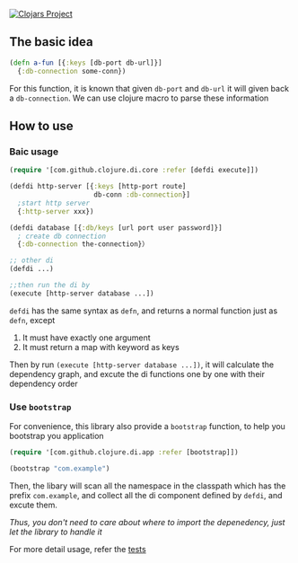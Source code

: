 [![Clojars Project](https://img.shields.io/clojars/v/com.github.chunsen-w/clj-di.svg)](https://clojars.org/com.github.chunsen-w/clj-di)

## The basic idea
```clojure
(defn a-fun [{:keys [db-port db-url]}]
  {:db-connection some-conn})
```
For this function, it is known that given `db-port` and `db-url` it will given back a `db-connection`.  We can use clojure macro to parse these information

## How to use
### Baic usage
```clojure
(require '[com.github.clojure.di.core :refer [defdi execute]])

(defdi http-server [{:keys [http-port route]
                     db-conn :db-connection}]
  ;start http server
  {:http-server xxx})

(defdi database [{:db/keys [url port user password]}]
  ; create db connection
  {:db-connection the-connection}）

;; other di
(defdi ...)

;;then run the di by
(execute [http-server database ...])
```
`defdi` has the same syntax as `defn`, and returns a normal function just as `defn`, except   
  1. It must have exactly one argument
  2. It must return a map with keyword as keys

Then by run `(execute [http-server database ...])`,  it will calculate the dependency graph, and excute the di functions one by one with their dependency order

### Use `bootstrap`
For convenience, this library also provide a `bootstrap` function, to help you bootstrap you application 
```clojure
(require '[com.github.clojure.di.app :refer [bootstrap]])

(bootstrap "com.example")
```
Then, the libary will scan all the namespace in the classpath which has the prefix `com.example`, and collect all the di component defined by `defdi`, and excute them.   

*Thus, you don't need to care about where to import the depenedency, just let the library to handle it* 

For more detail usage, refer the [tests](https://github.com/wangchunsen/clojure-di/blob/main/test/com/github/clojure/di/core_test.clj)
